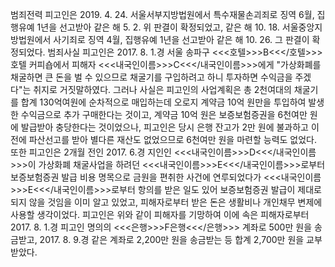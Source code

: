 범죄전력
피고인은 2019. 4. 24. 서울서부지방법원에서 특수재물손괴죄로 징역 6월, 집행유예 1년을 선고받아 같은 해 5. 2. 위 판결이 확정되었고, 같은 해 10. 18. 서울중앙지방법원에서 사기죄로 징역 4월, 집행유예 1년을 선고받아 같은 해 10. 26. 그 판결이 확정되었다.
범죄사실
피고인은 2017. 8. 1.경 서울 송파구 <<<호텔>>>B<<</호텔>>> 호텔 커피숍에서 피해자 <<<내국인이름>>>C<<</내국인이름>>>에게 "가상화폐를 채굴하면 큰 돈을 벌 수 있으므로 채굴기를 구입하려고 하니 투자하면 수익금을 주겠다"는 취지로 거짓말하였다.
그러나 사실은 피고인의 사업계획은 총 2천여대의 채굴기를 합계 130억여원에 순차적으로 매입하는데 오로지 계약금 10억 원만을 투입하여 발생한 수익금으로 추가 구매한다는 것이고, 계약금 10억 원은 보증보험증권을 6천여만 원에 발급받아 충당한다는 것이었으나, 피고인은 당시 은행 잔고가 2만 원에 불과하고 이전에 파산선고를 받아 별다른 재산도 없었으므로 6천여만 원을 마련할 능력도 없었다.
또한 피고인은 2개월 전인 2017. 6.경 지인인 <<<내국인이름>>>D<<</내국인이름>>>이 가상화폐 채굴사업을 하려던 <<<내국인이름>>>E<<</내국인이름>>>로부터 보증보험증권 발급 비용 명목으로 금원을 편취한 사건에 연루되었다가 <<<내국인이름>>>E<<</내국인이름>>>로부터 항의를 받은 일도 있어 보증보험증권 발급이 제대로 되지 않을 것임을 이미 알고 있었고, 피해자로부터 받은 돈은 생활비나 개인채무 변제에 사용할 생각이었다.
피고인은 위와 같이 피해자를 기망하여 이에 속은 피해자로부터 2017. 8. 1.경 피고인 명의의 <<<은행>>>F은행<<</은행>>> 계좌로 500만 원을 송금받고, 2017. 8. 9.경 같은 계좌로 2,200만 원을 송금받는 등 합계 2,700만 원을 교부받았다.